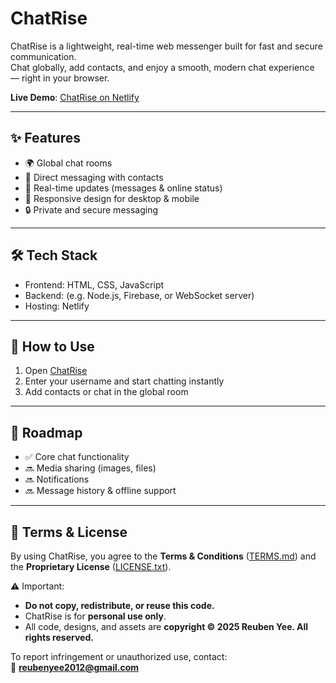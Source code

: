 # ChatRise 

ChatRise is a lightweight, real-time web messenger built for fast and secure communication.  
Chat globally, add contacts, and enjoy a smooth, modern chat experience — right in your browser.

**Live Demo**: [ChatRise on Netlify](https://chatriseweb.netlify.app)

---

## ✨ Features
- 🌍 Global chat rooms  
- 💬 Direct messaging with contacts  
- 🔔 Real-time updates (messages & online status)  
- 📱 Responsive design for desktop & mobile  
- 🔒 Private and secure messaging  

---

## 🛠️ Tech Stack
- Frontend: HTML, CSS, JavaScript  
- Backend: (e.g. Node.js, Firebase, or WebSocket server)  
- Hosting: Netlify  

---

## 🚀 How to Use
1. Open [ChatRise](https://chatriseweb.netlify.app)  
2. Enter your username and start chatting instantly  
3. Add contacts or chat in the global room  

---

## 📌 Roadmap
- ✅ Core chat functionality  
- 🔜 Media sharing (images, files)  
- 🔜 Notifications  
- 🔜 Message history & offline support  

---

## 📖 Terms & License
By using ChatRise, you agree to the **Terms & Conditions** ([TERMS.md](./TERMS.md)) and the **Proprietary License** ([LICENSE.txt](./LICENSE.txt)).

⚠️ Important:  
- **Do not copy, redistribute, or reuse this code.**  
- ChatRise is for **personal use only**.  
- All code, designs, and assets are **copyright © 2025 Reuben Yee. All rights reserved.**  

To report infringement or unauthorized use, contact:  
📧 **reubenyee2012@gmail.com**

